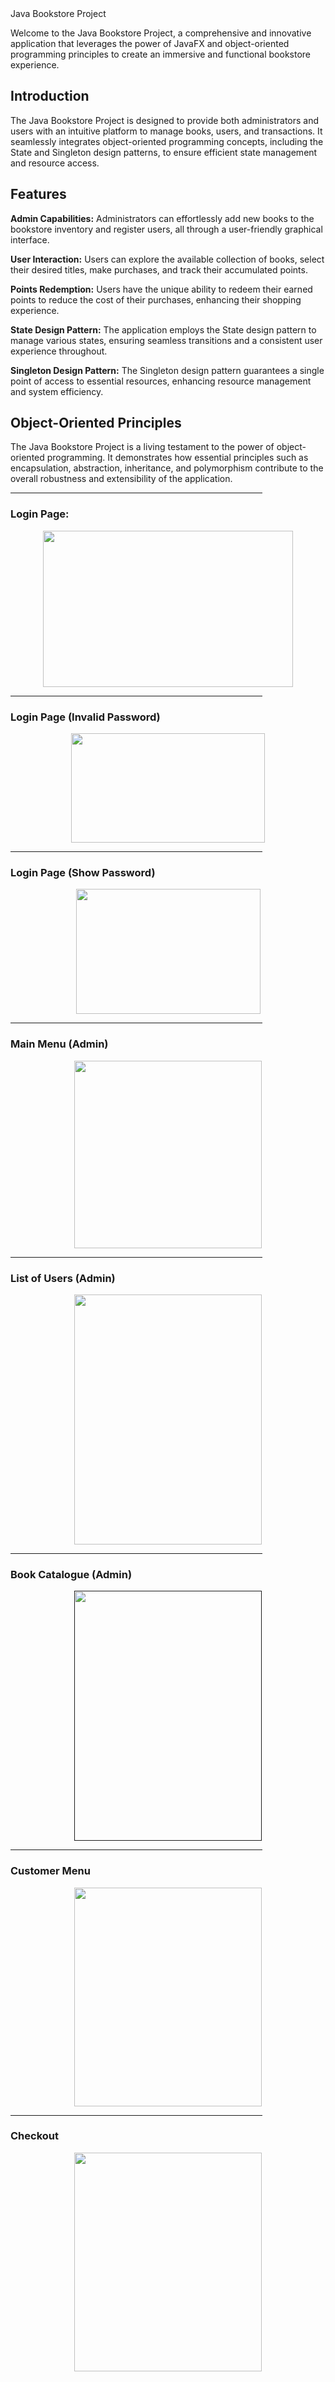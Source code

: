</h1>Java Bookstore Project</h1>

Welcome to the Java Bookstore Project, a comprehensive and innovative application that leverages the power of JavaFX and object-oriented programming principles to create an immersive and functional bookstore experience.

<h2>Introduction</h2>

The Java Bookstore Project is designed to provide both administrators and users with an intuitive platform to manage books, users, and transactions. It seamlessly integrates object-oriented programming concepts, including the State and Singleton design patterns, to ensure efficient state management and resource access.

<h2>Features</h2>

**Admin Capabilities:** Administrators can effortlessly add new books to the bookstore inventory and register users, all through a user-friendly graphical interface.

**User Interaction:** Users can explore the available collection of books, select their desired titles, make purchases, and track their accumulated points.

**Points Redemption:** Users have the unique ability to redeem their earned points to reduce the cost of their purchases, enhancing their shopping experience.

**State Design Pattern:** The application employs the State design pattern to manage various states, ensuring seamless transitions and a consistent user experience throughout.

**Singleton Design Pattern:** The Singleton design pattern guarantees a single point of access to essential resources, enhancing resource management and system efficiency.

<h2>Object-Oriented Principles</h2>
The Java Bookstore Project is a living testament to the power of object-oriented programming. It demonstrates how essential principles such as encapsulation, abstraction, inheritance, and polymorphism contribute to the overall robustness and extensibility of the application.
<hr style="width:80%" color="white">

<h3>Login Page:</h3>
<div align="center"> <img src="https://www.arianfooladray.com/wp-content/uploads/go-x/u/c59f2d69-d5df-4d21-9b76-222373ab7c27/image.png" width="400" height="250"> </a> </div>
<hr style="width:80%" color="white">

<h3>Login Page (Invalid Password)</h3>
<div align="center"> <img src="https://www.arianfooladray.com/wp-content/uploads/go-x/u/ae53b9e6-08c0-4f61-9f4b-a7d32b3f4121/image.png" width="310" height="175"> </a> </div>
<hr style="width:80%" color="white">

<h3>Login Page (Show Password)</h3>
<div align="center"> <img src="https://www.arianfooladray.com/wp-content/uploads/go-x/u/a8616f9b-bd9b-4b89-941b-455c69ecb1ae/image.png" width="295" height="200"> </a> </div>
<hr style="width:80%" color="white">

<h3>Main Menu (Admin)</h3>
<div align="center"> <img src="https://www.arianfooladray.com/wp-content/uploads/go-x/u/a3b8acac-db56-4e04-931c-315c14ab265b/image.png" width="300" height="300"> </a> </div>
<hr style="width:80%" color="white">

<h3>List of Users (Admin)</h3>
<div align="center"> <img src="https://www.arianfooladray.com/wp-content/uploads/go-x/u/5236223f-ac16-4d4a-844f-b2b39491dd46/image.png" width="300" height="400"> </a> </div>
<hr style="width:80%" color="white">

<h3>Book Catalogue (Admin)</h3>
<div align="center"> <a href=""> <img src="https://www.arianfooladray.com/wp-content/uploads/go-x/u/5236223f-ac16-4d4a-844f-b2b39491dd46/image.png" width="300" height="400"> </a> </div>
<hr style="width:80%" color="white">

<h3>Customer Menu</h3>
<div align="center"> <img src="https://www.arianfooladray.com/wp-content/uploads/go-x/u/8b3bf226-a936-4260-a72b-e1bd03fa3725/image.png" width="300" height="350"> </a> </div>
<hr style="width:80%" color="white">

<h3>Checkout</h3>
<div align="center"> <img src="https://www.arianfooladray.com/wp-content/uploads/go-x/u/69981399-04f2-4933-b612-1b0e480b52f4/image.png" width="300" height="350"> </a> </div>

